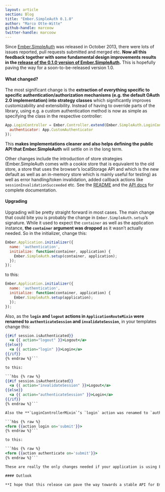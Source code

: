 ```yaml
---
layout: article
section: Blog
title: "Ember.SimpleAuth 0.1.0"
author: "Marco Otte-Witte"
github-handle: marcoow
twitter-handle: marcoow
---
```


Since [Ember.SimpleAuth](http://t.umblr.com/redirect?z=https%3A%2F%2Fgithub.com%2Fsimplabs%2Fember-simple-auth&t=NGQyMmRiOWYyZWY1MTVjMjY4NmRkMjY2YzAzZjI3MjkzOWU4MWM4ZixERXJFdjFpTw%3D%3D "Ember.SimpleAuth on github") was released in October 2013, there were lots of issues reported, pull requests submitted and merged etc. **Now all this feedback together with some fundamental design improvements results in the [release of the 0.1.0 version of Ember.SimpleAuth](http://t.umblr.com/redirect?z=https%3A%2F%2Fgithub.com%2Fsimplabs%2Fember-simple-auth%2Freleases%2Ftag%2F0.1.0&t=MDkzYmRmNjdlN2VhYjhmMWYwN2QyMDU3OWY5NDRkOTAwMTIxMThlOCxERXJFdjFpTw%3D%3D "release notes for Ember.SimpleAuth 0.1.0").** This is hopefully paving the way for a soon-to-be-released version 1.0.

<!--break-->

#### What changed?

The most significant change is the **extraction of everything specific to specific authentication/authorization mechanisms (e.g. the default OAuth 2.0 implementation) into strategy classes** which significantly improves customizability and extensibility. Instead of having to override parts of the library, using e.g. a custom authentication method is now as simple as specifying the class in the respective controller:

```js
App.LoginController = Ember.Controller.extend(Ember.SimpleAuth.LoginControllerMixin, {
  authenticator: App.CustomAuthenticator
});
```

This **makes implementations cleaner and also helps defining the public API that Ember.SimpleAuth** will settle on in the long term.

Other changes include the introduction of store strategies (Ember.SimpleAuth comes with a cookie store that is equivalent to the old store, a store that uses the browser’s localStorage API and which is the new default as well as an in-memory store which is mainly useful for testing) as well as error handling/token invalidation, added callback actions like `sessionInvalidationSucceeded` etc. See the [README](http://t.umblr.com/redirect?z=https%3A%2F%2Fgithub.com%2Fsimplabs%2Fember-simple-auth%23readme&t=NzQ4YmQ0YTI0ZTc4MTQ4YzMwNTZjY2NlNmQ2ZmNjYWFiZWY2N2RkMSxERXJFdjFpTw%3D%3D "Ember.SimpleAuth's README on github") and the [API docs](http://t.umblr.com/redirect?z=http%3A%2F%2Fember-simple-auth.simplabs.com%2Fapi.html&t=NTNmMmM5Y2FlOGU2ZmRiM2ZhYzc1NmU2YjMzNjBiNzE5NjA3NDM0NCxERXJFdjFpTw%3D%3D "Ember.SimpleAuth's API docs") for complete documentation.

#### Upgrading

Upgrading will be pretty straight forward in most cases. The main change that could bite you is probably the change in `Ember.SimpleAuth.setup`’s signature. While it used to expect the `container` as well as the application instance, **the `container` argument was dropped** as it wasn’t actually needed. So in the initializer, change this:

```js
Ember.Application.initializer({
  name: 'authentication',
  initialize: function(container, application) {
    Ember.SimpleAuth.setup(container, application);
  });
});
```

to this:

```js
Ember.Application.initializer({
  name: 'authentication',
  initialize: function(container, application) {
    Ember.SimpleAuth.setup(application);
  });
});
```

Also, as the **`login` and `logout` actions in `ApplicationRouteMixin` were renamed to `authenticateSession` and `invalidateSession`**, in your templates change this:

```hbs {% raw %}
{{#if session.isAuthenticated}}
  <a {{ action="logout" }}>Logout</a>
{{else}}
  <a {{ action="login" }}>Login</a>
{{/if}}
{% endraw %}```

to this:

```hbs {% raw %}
{{#if session.isAuthenticated}}
  <a {{ action="invalidateSession" }}>Logout</a>
{{else}}
  <a {{ action="authenticateSession" }}>Login</a>
{{/if}}
{% endraw %}```

Also the **`LoginControllerMixin`’s `login` action was renamed to `authenticate`** so in your login template change this:

```hbs {% raw %}
<form {{action login on='submit'}}>
{% endraw %}```

to this:

```hbs {% raw %}
<form {{action authenticate on='submit'}}>
{% endraw %}```

These are really the only changes needed if your application is using Ember.SimpleAuth’s default settings, the default OAuth 2.0 mechanism etc. For other scenarios, see the [README](http://t.umblr.com/redirect?z=https%3A%2F%2Fgithub.com%2Fsimplabs%2Fember-simple-auth%23readme&t=NzQ4YmQ0YTI0ZTc4MTQ4YzMwNTZjY2NlNmQ2ZmNjYWFiZWY2N2RkMSxERXJFdjFpTw%3D%3D "Ember.SimpleAuth's README on github"), [API docs](http://t.umblr.com/redirect?z=http%3A%2F%2Fember-simple-auth.simplabs.com%2Fapi.html&t=NTNmMmM5Y2FlOGU2ZmRiM2ZhYzc1NmU2YjMzNjBiNzE5NjA3NDM0NCxERXJFdjFpTw%3D%3D "Ember.SimpleAuth's API docs") and also the [examples provided in the repository](http://t.umblr.com/redirect?z=https%3A%2F%2Fgithub.com%2Fsimplabs%2Fember-simple-auth%2Ftree%2Fmaster%2Fexamples&t=MWI1ZDZlNDY0NWRkM2YxNmIyZWIwMDBjNTM2ODFlOThmYmQ4ZGU2MCxERXJFdjFpTw%3D%3D "Ember.SimpleAuth's examples").

#### Outlook

**I hope that this release can pave the way towards a stable API for Ember.SimpleAuth.** It would also be great of course if many people came up with authenticator and authorizer implementations for all kinds of backends to prove the design of Ember.SimpleAuth’s strategy approach as well as to build a library of ready-to-use strategies for the most common setups.
